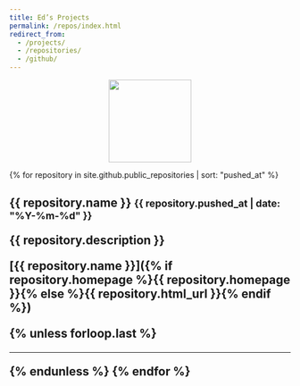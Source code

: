 ```yaml
---
title: Ed’s Projects
permalink: /repos/index.html
redirect_from:
  - /projects/
  - /repositories/
  - /github/
---
```


<p align="center"><img src="{{site.github.owner.avatar_url}}" height="148"></p>

{% for repository in site.github.public_repositories | sort: "pushed_at" %}
<h2>{{ repository.name }} <small><time>{{ repository.pushed_at | date: "%Y-%m-%d" }}</time></small>

{{ repository.description }}

[{{ repository.name }}]({% if repository.homepage %}{{ repository.homepage }}{% else %}{{ repository.html_url }}{% endif %})

{% unless forloop.last %}<hr color="silver" size="0.5px">{% endunless %}
{% endfor %}